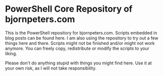 # PowerShell Core Repository of bjornpeters.com

This is the PowerShell repository for bjornpeters.com. Scripts embedded in blog posts can be found here. I am also using the repository to try out a few things here and there. Scripts might not be finished and/or might not work anymore. You can freely copy, redistribute or modify the scripts to your liking.

Please don't do anything stupid with things you might find here. Use it at your own risk, as I will not take responsibility.